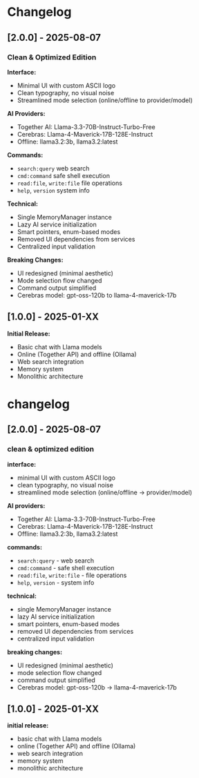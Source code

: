 
# Changelog

## [2.0.0] - 2025-08-07

### Clean & Optimized Edition

**Interface:**
- Minimal UI with custom ASCII logo
- Clean typography, no visual noise
- Streamlined mode selection (online/offline to provider/model)

**AI Providers:**
- Together AI: Llama-3.3-70B-Instruct-Turbo-Free
- Cerebras: Llama-4-Maverick-17B-128E-Instruct
- Offline: llama3.2:3b, llama3.2:latest

**Commands:**
- `search:query` web search
- `cmd:command` safe shell execution
- `read:file`, `write:file` file operations
- `help`, `version` system info

**Technical:**
- Single MemoryManager instance
- Lazy AI service initialization
- Smart pointers, enum-based modes
- Removed UI dependencies from services
- Centralized input validation

**Breaking Changes:**
- UI redesigned (minimal aesthetic)
- Mode selection flow changed
- Command output simplified
- Cerebras model: gpt-oss-120b to llama-4-maverick-17b

## [1.0.0] - 2025-01-XX

**Initial Release:**
- Basic chat with Llama models
- Online (Together API) and offline (Ollama)
- Web search integration
- Memory system
- Monolithic architecture

# changelog

## [2.0.0] - 2025-08-07

### clean & optimized edition

**interface:**
* minimal UI with custom ASCII logo
* clean typography, no visual noise
* streamlined mode selection (online/offline → provider/model)

**AI providers:**
* Together AI: Llama-3.3-70B-Instruct-Turbo-Free
* Cerebras: Llama-4-Maverick-17B-128E-Instruct
* Offline: llama3.2:3b, llama3.2:latest

**commands:**
* `search:query` - web search
* `cmd:command` - safe shell execution
* `read:file`, `write:file` - file operations
* `help`, `version` - system info

**technical:**
* single MemoryManager instance
* lazy AI service initialization
* smart pointers, enum-based modes
* removed UI dependencies from services
* centralized input validation

**breaking changes:**
* UI redesigned (minimal aesthetic)
* mode selection flow changed
* command output simplified
* Cerebras model: gpt-oss-120b → llama-4-maverick-17b

## [1.0.0] - 2025-01-XX

**initial release:**
* basic chat with Llama models
* online (Together API) and offline (Ollama)
* web search integration
* memory system
* monolithic architecture

